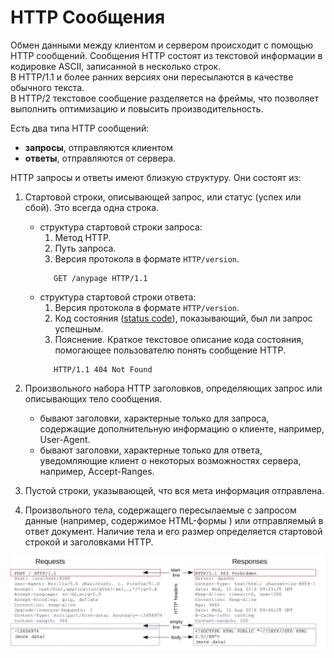 # HTTP Сообщения

Обмен данными между клиентом и сервером происходит с помощью HTTP сообщений. Сообщения HTTP состоят из текстовой информации в кодировке ASCII, записанной в несколько строк.  
В HTTP/1.1 и более ранних версиях они пересылаются в качестве обычного текста.  
В HTTP/2 текстовое сообщение разделяется на фреймы, что позволяет выполнить оптимизацию и повысить производительность.

Есть два типа HTTP сообщений:  
* **запросы**, отправляются клиентом
* **ответы**, отправляются от сервера.

HTTP запросы и ответы имеют близкую структуру. Они состоят из:

1. Стартовой строки, описывающей запрос, или статус (успех или сбой). Это всегда одна строка.
   * структура стартовой строки запроса:
      1. Метод HTTP.
      2. Путь запроса.
      3. Версия протокола в формате `HTTP/version`.
      ```
         GET /anypage HTTP/1.1
      ```
   * структура стартовой строки ответа:
      1. Версия протокола в формате `HTTP/version`.
      2. Код состояния ([status code](https://developer.mozilla.org/ru/docs/Web/HTTP/Status)), показывающий, был ли запрос успешным.
      3. Пояснение. Краткое текстовое описание кода состояния, помогающее пользователю понять сообщение HTTP.
      ```
         HTTP/1.1 404 Not Found
      ```

2. Произвольного набора HTTP заголовков, определяющих запрос или описывающих тело сообщения.
   * бывают заголовки, характерные только для запроса, содержащие дополнительную информацию о клиенте, например, User-Agent.
   * бывают заголовки, характерные только для ответа, уведомляющие клиент о некоторых возможностях сервера, например, Accept-Ranges.
3. Пустой строки, указывающей, что вся мета информация отправлена.
4. Произвольного тела, содержащего пересылаемые с запросом данные (например, содержимое HTML-формы ) или отправляемый в ответ документ. Наличие тела и его размер определяется стартовой строкой и заголовками HTTP.

![HTTP сообщения](../resources/http-messages.jpg)
